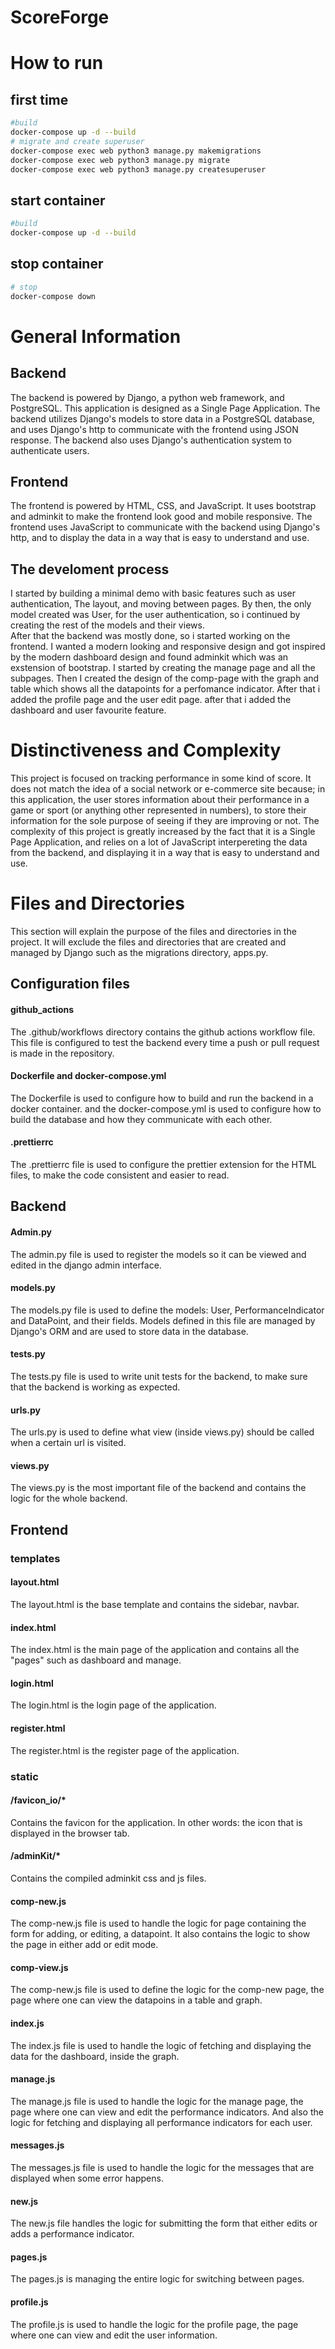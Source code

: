 # ScoreForge

# How to run

## first time

```bash
#build
docker-compose up -d --build
# migrate and create superuser
docker-compose exec web python3 manage.py makemigrations
docker-compose exec web python3 manage.py migrate
docker-compose exec web python3 manage.py createsuperuser
```

## start container

```bash
#build
docker-compose up -d --build
```

## stop container

```bash
# stop
docker-compose down
```

# General Information

## Backend

The backend is powered by Django, a python web framework, and PostgreSQL. This application is designed as a Single Page Application. The backend utilizes Django's models to store data in a PostgreSQL database, and uses Django's http to communicate with the frontend using JSON response. The backend also uses Django's authentication system to authenticate users.

## Frontend

The frontend is powered by HTML, CSS, and JavaScript. It uses bootstrap and adminkit to make the frontend look good and mobile responsive. The frontend uses JavaScript to communicate with the backend using Django's http, and to display the data in a way that is easy to understand and use.

## The develoment process

I started by building a minimal demo with basic features such as user authentication, The layout, and moving between pages. By then, the only model created was User, for the user authentication, so i continued by creating the rest of the models and their views.  
After that the backend was mostly done, so i started working on the frontend. I wanted a modern looking and responsive design and got inspired by the modern dashboard design and found adminkit which was an exstension of bootstrap. I started by creating the manage page and all the subpages. Then I created the design of the comp-page with the graph and table which shows all the datapoints for a perfomance indicator. After that i added the profile page and the user edit page. after that i added the dashboard and user favourite feature.

# Distinctiveness and Complexity

This project is focused on tracking performance in some kind of score. It does not match the idea of a social network or e-commerce site because; in this application, the user stores information about their performance in a game or sport (or anything other represented in numbers), to store their information for the sole purpose of seeing if they are improving or not. The complexity of this project is greatly increased by the fact that it is a Single Page Application, and relies on a lot of JavaScript interpereting the data from the backend, and displaying it in a way that is easy to understand and use.

# Files and Directories

This section will explain the purpose of the files and directories in the project. It will exclude the files and directories that are created and managed by Django such as the migrations directory, apps.py.

## Configuration files

#### github_actions

The .github/workflows directory contains the github actions workflow file. This file is configured to test the backend every time a push or pull request is made in the repository.

#### Dockerfile and docker-compose.yml

The Dockerfile is used to configure how to build and run the backend in a docker container. and the docker-compose.yml is used to configure how to build the database and how they communicate with each other.

#### .prettierrc

The .prettierrc file is used to configure the prettier extension for the HTML files, to make the code consistent and easier to read.

## Backend

#### Admin.py

The admin.py file is used to register the models so it can be viewed and edited in the django admin interface.

#### models.py

The models.py file is used to define the models: User, PerformanceIndicator and DataPoint, and their fields. Models defined in this file are managed by Django's ORM and are used to store data in the database.

#### tests.py

The tests.py file is used to write unit tests for the backend, to make sure that the backend is working as expected.

#### urls.py

The urls.py is used to define what view (inside views.py) should be called when a certain url is visited.

#### views.py

The views.py is the most important file of the backend and contains the logic for the whole backend.

## Frontend

### templates

#### layout.html

The layout.html is the base template and contains the sidebar, navbar.

#### index.html

The index.html is the main page of the application and contains all the "pages" such as dashboard and manage.

#### login.html

The login.html is the login page of the application.

#### register.html

The register.html is the register page of the application.

### static

#### /favicon_io/\*

Contains the favicon for the application. In other words: the icon that is displayed in the browser tab.

#### /adminKit/\*

Contains the compiled adminkit css and js files.

#### comp-new.js

The comp-new.js file is used to handle the logic for page containing the form for adding, or editing, a datapoint. It also contains the logic to show the page in either add or edit mode.

#### comp-view.js

The comp-new.js file is used to define the logic for the comp-new page, the page where one can view the datapoins in a table and graph.

#### index.js

The index.js file is used to handle the logic of fetching and displaying the data for the dashboard, inside the graph.

#### manage.js

The manage.js file is used to handle the logic for the manage page, the page where one can view and edit the performance indicators. And also the logic for fetching and displaying all performance indicators for each user.

#### messages.js

The messages.js file is used to handle the logic for the messages that are displayed when some error happens.

#### new.js

The new.js file handles the logic for submitting the form that either edits or adds a performance indicator.

#### pages.js

The pages.js is managing the entire logic for switching between pages.

#### profile.js

The profile.js is used to handle the logic for the profile page, the page where one can view and edit the user information.

